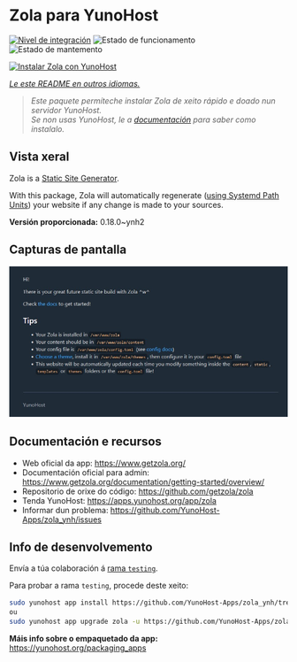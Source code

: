 <!--
NOTA: Este README foi creado automáticamente por <https://github.com/YunoHost/apps/tree/master/tools/readme_generator>
NON debe editarse manualmente.
-->

# Zola para YunoHost

[![Nivel de integración](https://dash.yunohost.org/integration/zola.svg)](https://dash.yunohost.org/appci/app/zola) ![Estado de funcionamento](https://ci-apps.yunohost.org/ci/badges/zola.status.svg) ![Estado de mantemento](https://ci-apps.yunohost.org/ci/badges/zola.maintain.svg)

[![Instalar Zola con YunoHost](https://install-app.yunohost.org/install-with-yunohost.svg)](https://install-app.yunohost.org/?app=zola)

*[Le este README en outros idiomas.](./ALL_README.md)*

> *Este paquete permíteche instalar Zola de xeito rápido e doado nun servidor YunoHost.*  
> *Se non usas YunoHost, le a [documentación](https://yunohost.org/install) para saber como instalalo.*

## Vista xeral

Zola is a [Static Site Generator](https://en.wikipedia.org/wiki/Static_site_generator).

With this package, Zola will automatically regenerate ([using Systemd Path Units](https://www.putorius.net/systemd-path-units.html)) your website if any change is made to your sources.


**Versión proporcionada:** 0.18.0~ynh2

## Capturas de pantalla

![Captura de pantalla de Zola](./doc/screenshots/zola-screenshot.jpg)

## Documentación e recursos

- Web oficial da app: <https://www.getzola.org/>
- Documentación oficial para admin: <https://www.getzola.org/documentation/getting-started/overview/>
- Repositorio de orixe do código: <https://github.com/getzola/zola>
- Tenda YunoHost: <https://apps.yunohost.org/app/zola>
- Informar dun problema: <https://github.com/YunoHost-Apps/zola_ynh/issues>

## Info de desenvolvemento

Envía a túa colaboración á [rama `testing`](https://github.com/YunoHost-Apps/zola_ynh/tree/testing).

Para probar a rama `testing`, procede deste xeito:

```bash
sudo yunohost app install https://github.com/YunoHost-Apps/zola_ynh/tree/testing --debug
ou
sudo yunohost app upgrade zola -u https://github.com/YunoHost-Apps/zola_ynh/tree/testing --debug
```

**Máis info sobre o empaquetado da app:** <https://yunohost.org/packaging_apps>

